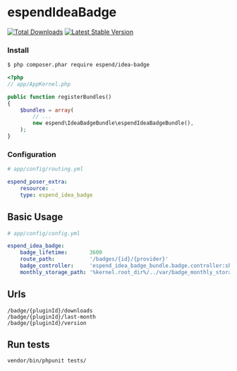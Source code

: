espendIdeaBadge
=================
[![Total Downloads](https://poser.pugx.org/espend/idea-badge/downloads.png)](https://packagist.org/packages/espend/idea-badge)
[![Latest Stable Version](https://poser.pugx.org/espend/idea-badge/v/stable.png)](https://packagist.org/packages/espend/idea-badge)

### Install

``` bash
$ php composer.phar require espend/idea-badge
```

``` php
<?php
// app/AppKernel.php

public function registerBundles()
{
    $bundles = array(
        // ...
        new espend\IdeaBadgeBundle\espendIdeaBadgeBundle(),
    );
}
```

### Configuration

``` yaml
# app/config/routing.yml

espend_poser_extra:
    resource: .
    type: espend_idea_badge
```

## Basic Usage

``` yaml
# app/config/config.yml

espend_idea_badge:
    badge_lifetime:       3600
    route_path:           '/badges/{id}/{provider}'
    badge_controller:     'espend_idea_badge_bundle.badge.controller:showAction'
    monthly_storage_path: '%kernel.root_dir%/../var/badge_monthly_storage_path.json'
```

## Urls

```
/badge/{pluginId}/downloads
/badge/{pluginId}/last-month
/badge/{pluginId}/version
```

## Run tests

```
vendor/bin/phpunit tests/
```